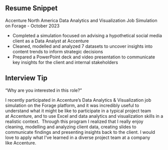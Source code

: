 ## Resume Snippet
Accenture North America Data Analytics and Visualization Job Simulation on
Forage - October 2023

 * Completed a simulation focused on advising a hypothetical social media client
   as a Data Analyst at Accenture
 * Cleaned, modelled and analyzed 7 datasets to uncover insights into content
   trends to inform strategic decisions
 * Prepared a PowerPoint deck and video presentation to communicate key insights
   for the client and internal stakeholders

## Interview Tip
“Why are you interested in this role?”

I recently participated in Accenture’s Data Analytics & Visualization job
simulation on the Forage platform, and it was incredibly useful to understand
what it might be like to participate in a typical project team at Accenture, and
to use Excel and data analytics and visualization skills in a realistic
context. 
Through this program I realized that I really enjoy cleaning, modelling and
analyzing client data, creating slides to communicate findings and presenting
insights back to the client. I would love to apply what I've learned in
a diverse project team at a company like Accenture. 

